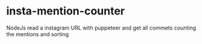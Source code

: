 # insta-mention-counter
NodeJs read a instagram URL with puppeteer and get all commets counting the mentions and sorting
